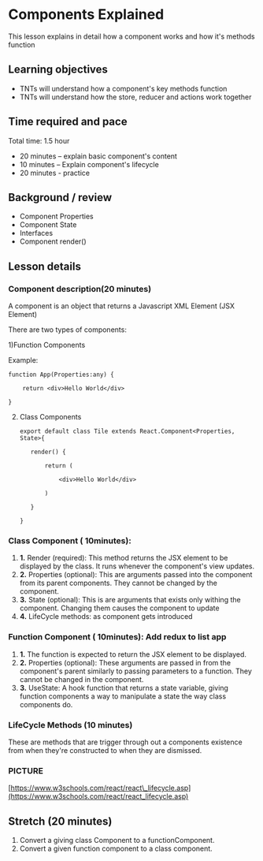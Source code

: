 #
# Components Explained

This lesson explains in detail how a component works and how it&#39;s methods function

## **Learning objectives**

- TNTs will understand how a component&#39;s key methods function
- TNTs will understand how the store, reducer and actions work together

## **Time required and pace**

Total time: 1.5 hour

- 20 minutes – explain basic component&#39;s content
- 10 minutes – Explain component&#39;s lifecycle
- 20 minutes - practice

## **Background / review**

- Component Properties
- Component State
- Interfaces
- Component render()

## **Lesson details**

### **Component description(20 minutes)**

A component is an object that returns a Javascript XML Element (JSX Element)

There are two types of components:

1)Function Components

Example:

    function App(Properties:any) {

        return <div>Hello World</div>

    }

2) Class Components

       export default class Tile extends React.Component<Properties, State>{

          render() {

              return (

                  <div>Hello World</div>

              )

          }

       }

### **Class Component ( 10minutes):**

1. **1.** Render (required): This method returns the JSX element to be displayed by the class. It runs whenever the component&#39;s view updates.
2. **2.** Properties (optional): This are arguments passed into the component from its parent components. They cannot be changed by the component.
3. **3.** State (optional): This is are arguments that exists only withing the component. Changing them causes the component to update
4. **4.** LifeCycle methods: as component gets introduced

### **Function Component ( 10minutes):** Add redux to list app

1. **1.** The function is expected to return the JSX element to be displayed.
2. **2.** Properties (optional): These arguments are passed in from the component&#39;s parent similarly to passing parameters to a function. They cannot be changed in the component.
3. **3.** UseState: A hook function that returns a state variable, giving function components a way to manipulate a state the way class components do.

### **LifeCycle Methods (10 minutes)**

These are methods that are trigger through out a components existence from when they&#39;re constructed to when they are dismissed.

### PICTURE

[https://www.w3schools.com/react/react\_lifecycle.asp](https://www.w3schools.com/react/react_lifecycle.asp)

## **Stretch (20 minutes)**


  1. Convert a giving class Component to a functionComponent.
  2. Convert a given function component to a class component.
